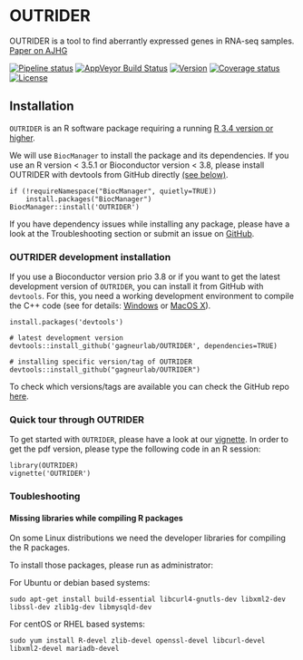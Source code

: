 # OUTRIDER #
OUTRIDER is a tool to find aberrantly expressed genes in RNA-seq samples.
[Paper on AJHG](https://doi.org/10.1016/j.ajhg.2018.10.025)

[![Pipeline status](https://travis-ci.org/gagneurlab/OUTRIDER.svg?branch=RELEASE_3_8)](https://travis-ci.org/gagneurlab/OUTRIDER)
[![AppVeyor Build Status](https://ci.appveyor.com/api/projects/status/github/c-mertes/OUTRIDER?branch=RELEASE_3_8&svg=true)](https://ci.appveyor.com/project/c-mertes/OUTRIDER)
[![Version](https://img.shields.io/badge/Version-1.0.4-green.svg)](https://github.com/gagneurlab/OUTRIDER/tree/RELEASE_3_8)
[![Coverage status](https://codecov.io/gh/gagneurlab/OUTRIDER/branch/RELEASE_3_8/graph/badge.svg)](https://codecov.io/github/gagneurlab/OUTRIDER?branch=RELEASE_3_8)
[![License](https://img.shields.io/github/license/mashape/apistatus.svg?maxAge=2592000)](https://github.com/gagneurlab/OUTRIDER/blob/master/LICENSE)


## Installation

`OUTRIDER` is an R software package requiring a running [R 3.4 version or higher](https://cran.r-project.org/).

We will use `BiocManager` to install the package and its dependencies. If you use an R version < 3.5.1 or Bioconductor version < 3.8, please install OUTRIDER with devtools from GitHub directly [(see below)](#OUTRIDER-development-installation).


```
if (!requireNamespace("BiocManager", quietly=TRUE))
    install.packages("BiocManager")
BiocManager::install('OUTRIDER')
```

If you have dependency issues while installing any package, please have a look at the Troubleshooting section or submit an issue on [GitHub](https://github.com/gagneurlab/OUTRIDER/issues).

### OUTRIDER development installation

If you use a Bioconductor version prio 3.8 or if you want to get the latest development version of `OUTRIDER`, you can install it from GitHub with `devtools`. For this, you need a working development environment to compile the C++ code (see for details: [Windows](https://cran.r-project.org/bin/windows/Rtools/) or [MacOS X](https://cran.r-project.org/bin/macosx/tools/)). 

```
install.packages('devtools')

# latest development version
devtools::install_github('gagneurlab/OUTRIDER', dependencies=TRUE)

# installing specific version/tag of OUTRIDER
devtools::install_github("gagneurlab/OUTRIDER")
``` 

To check which versions/tags are available you can check the GitHub repo [here](https://github.com/gagneurlab/OUTRIDER/releases).

### Quick tour through OUTRIDER

To get started with `OUTRIDER`, please have a look at our [vignette](http://bioconductor.org/packages/devel/bioc/vignettes/OUTRIDER/inst/doc/OUTRIDER.pdf).
In order to get the pdf version, please type the following code in an R session:

```
library(OUTRIDER)
vignette('OUTRIDER')
```

### Toubleshooting

#### Missing libraries while compiling R packages

On some Linux distributions we need the developer libraries for compiling the R packages.

To install those packages, please run as administrator: 

For Ubuntu or debian based systems:
```
sudo apt-get install build-essential libcurl4-gnutls-dev libxml2-dev libssl-dev zlib1g-dev libmysqld-dev
```

For centOS or RHEL based systems:
```
sudo yum install R-devel zlib-devel openssl-devel libcurl-devel libxml2-devel mariadb-devel
```
